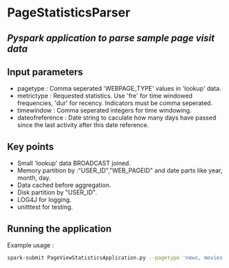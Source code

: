 # PageStatisticsParser
## _Pyspark application to parse sample page visit data_

## Input parameters

- pagetype          : Comma seperated 'WEBPAGE_TYPE' values in 'lookup' data.
- metrictype        : Requested statistics. Use 'fre' for time windowed frequencies, 'dur' for recency. Indicators must be comma seperated.
- timewindow        : Comma seperated integers for time windowing.
- dateofreference   : Date string to caculate how many days have passed since the last activity after this date reference.

## Key points

- Small 'lookup' data BROADCAST joined.
- Memory partition by :"USER_ID","WEB_PAGEID" and date parts like year, month, day.  
- Data cached before aggregation.
- Disk partition by "USER_ID".
- LOG4J for logging.
- unitttest for testing.

## Running the application
Example usage : 
```bash
spark-submit PageViewStatisticsApplication.py --pagetype 'news, movies' --metrictype 'fre, dur' --timewindow '365, 730, 1460, 2920' --dateofreference '12/10/2019' 
```

